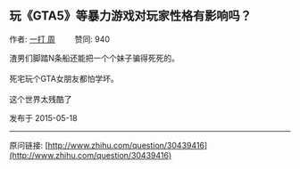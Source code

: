 ## 玩《GTA5》等暴力游戏对玩家性格有影响吗？

作者: [一打 周](http://www.zhihu.com/people/zhou-adam)&nbsp;&nbsp;&nbsp;&nbsp;&nbsp;&nbsp;&nbsp;&nbsp; 赞同: 940


渣男们脚踏N条船还能把一个个妹子骗得死死的。<br><br>死宅玩个GTA女朋友都怕学坏。<br><br>这个世界太残酷了 



发布于 2015-05-18



---
原问链接: [http://www.zhihu.com/question/30439416](http://www.zhihu.com/question/30439416)